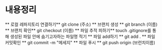 # 내용정리
** 로컬 레파지토리 연결하기**
git clone (주소)
** 브랜치 생성 **
git branch (이름)
** 브랜치 확인**
git checkout (이름)
** 파일 추적 피하기**
touch .gitignore를 통해 생성된 파일 안에 숨기고자하는 파일명 적기
** 파일 add하기 **
git add .
** 파일 커밋확인 **
git commit -m "메세지"
** 파일 푸시 **
git push origin (브런치이름)
